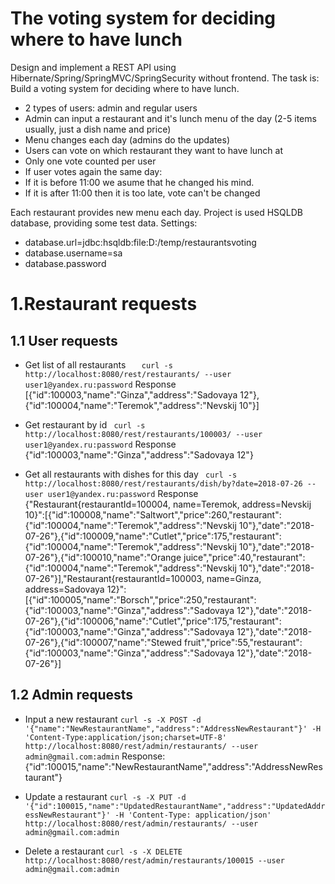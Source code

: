 # The voting system for deciding where to have lunch

Design and implement a REST API using Hibernate/Spring/SpringMVC/SpringSecurity without frontend.
The task is:
Build a voting system for deciding where to have lunch.
  - 2 types of users: admin and regular users 
  - Admin can input a restaurant and it's lunch menu of the day (2-5 items usually, just a dish name and price)
  - Menu changes each day (admins do the updates)
  - Users can vote on which restaurant they want to have lunch at
  - Only one vote counted per user
  - If user votes again the same day: 
  - If it is before 11:00 we asume that he changed his mind.
  - If it is after 11:00 then it is too late, vote can't be changed
  
Each restaurant provides new menu each day.
Project is used HSQLDB database, providing some test data. Settings: 
  - database.url=jdbc:hsqldb:file:D:/temp/restaurantsvoting 
  - database.username=sa 
  - database.password

# 1.Restaurant requests
## 1.1 User requests
 - Get list of all restaurants
```    curl -s http://localhost:8080/rest/restaurants/ --user user1@yandex.ru:password ```
Response
[{"id":100003,"name":"Ginza","address":"Sadovaya 12"},{"id":100004,"name":"Teremok","address":"Nevskij 10"}]

 - Get restaurant by id
``` curl -s http://localhost:8080/rest/restaurants/100003/ --user user1@yandex.ru:password```
Response
{"id":100003,"name":"Ginza","address":"Sadovaya 12"}

 - Get all restaurants with dishes for this day
``` curl -s http://localhost:8080/rest/restaurants/dish/by?date=2018-07-26 --user user1@yandex.ru:password```
Response
{"Restaurant{restaurantId=100004, name=Teremok, address=Nevskij 10}":[{"id":100008,"name":"Saltwort","price":260,"restaurant":{"id":100004,"name":"Teremok","address":"Nevskij 10"},"date":"2018-07-26"},{"id":100009,"name":"Cutlet","price":175,"restaurant":{"id":100004,"name":"Teremok","address":"Nevskij 10"},"date":"2018-07-26"},{"id":100010,"name":"Orange juice","price":40,"restaurant":{"id":100004,"name":"Teremok","address":"Nevskij 10"},"date":"2018-07-26"}],"Restaurant{restaurantId=100003, name=Ginza, address=Sadovaya 12}":[{"id":100005,"name":"Borsch","price":250,"restaurant":{"id":100003,"name":"Ginza","address":"Sadovaya 12"},"date":"2018-07-26"},{"id":100006,"name":"Cutlet","price":175,"restaurant":{"id":100003,"name":"Ginza","address":"Sadovaya 12"},"date":"2018-07-26"},{"id":100007,"name":"Stewed fruit","price":55,"restaurant":{"id":100003,"name":"Ginza","address":"Sadovaya 12"},"date":"2018-07-26"}]

## 1.2 Admin requests
 - Input a new restaurant
```curl -s -X POST -d '{"name":"NewRestaurantName","address":"AddressNewRestaurant"}' -H 'Content-Type:application/json;charset=UTF-8' http://localhost:8080/rest/admin/restaurants/ --user admin@gmail.com:admin```
Response:
{"id":100015,"name":"NewRestaurantName","address":"AddressNewRestaurant"}

 - Update a restaurant
```curl -s -X PUT -d '{"id":100015,"name":"UpdatedRestaurantName","address":"UpdatedAddressNewRestaurant"}' -H 'Content-Type: application/json' http://localhost:8080/rest/admin/restaurants/ --user admin@gmail.com:admin```

 - Delete a restaurant
```curl -s -X DELETE http://localhost:8080/rest/admin/restaurants/100015 --user admin@gmail.com:admin```
